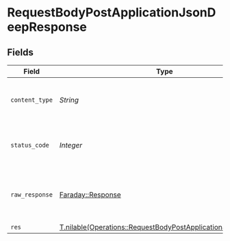 # RequestBodyPostApplicationJsonDeepResponse


## Fields

| Field                                                                                                                            | Type                                                                                                                             | Required                                                                                                                         | Description                                                                                                                      |
| -------------------------------------------------------------------------------------------------------------------------------- | -------------------------------------------------------------------------------------------------------------------------------- | -------------------------------------------------------------------------------------------------------------------------------- | -------------------------------------------------------------------------------------------------------------------------------- |
| `content_type`                                                                                                                   | *String*                                                                                                                         | :heavy_check_mark:                                                                                                               | HTTP response content type for this operation                                                                                    |
| `status_code`                                                                                                                    | *Integer*                                                                                                                        | :heavy_check_mark:                                                                                                               | HTTP response status code for this operation                                                                                     |
| `raw_response`                                                                                                                   | [Faraday::Response](https://www.rubydoc.info/gems/faraday/Faraday/Response)                                                      | :heavy_check_mark:                                                                                                               | Raw HTTP response; suitable for custom response parsing                                                                          |
| `res`                                                                                                                            | [T.nilable(Operations::RequestBodyPostApplicationJsonDeepRes)](../../models/operations/requestbodypostapplicationjsondeepres.md) | :heavy_minus_sign:                                                                                                               | OK                                                                                                                               |